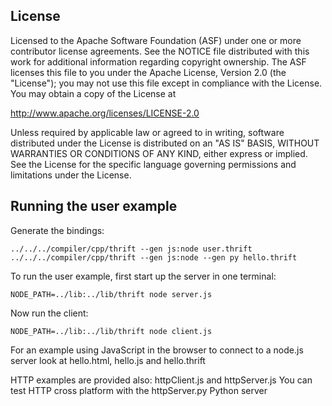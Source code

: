 License
-------
Licensed to the Apache Software Foundation (ASF) under one
or more contributor license agreements. See the NOTICE file
distributed with this work for additional information
regarding copyright ownership. The ASF licenses this file
to you under the Apache License, Version 2.0 (the
"License"); you may not use this file except in compliance
with the License. You may obtain a copy of the License at

  http://www.apache.org/licenses/LICENSE-2.0

Unless required by applicable law or agreed to in writing,
software distributed under the License is distributed on an
"AS IS" BASIS, WITHOUT WARRANTIES OR CONDITIONS OF ANY
KIND, either express or implied. See the License for the
specific language governing permissions and limitations
under the License.

## Running the user example

Generate the bindings:

    ../../../compiler/cpp/thrift --gen js:node user.thrift
    ../../../compiler/cpp/thrift --gen js:node --gen py hello.thrift

To run the user example, first start up the server in one terminal:

    NODE_PATH=../lib:../lib/thrift node server.js

Now run the client:

    NODE_PATH=../lib:../lib/thrift node client.js

For an example using JavaScript in the browser to connect to
a node.js server look at hello.html, hello.js and hello.thrift

HTTP examples are provided also: httpClient.js and httpServer.js
You can test HTTP cross platform with the httpServer.py Python server
